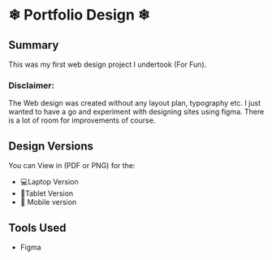 # ❄ Portfolio Design ❄

## Summary
This was my first web design project I undertook (For Fun). 
### Disclaimer: 
The Web design was created without any layout plan, typography etc. I just wanted to have a go and experiment with designing sites using figma. 
There is a lot of room for improvements of course. 

## Design Versions 
You can View in (PDF or PNG) for the:

* 💻Laptop Version
* 📱Tablet Version
* 📱 Mobile version 

## Tools Used 
* Figma 
